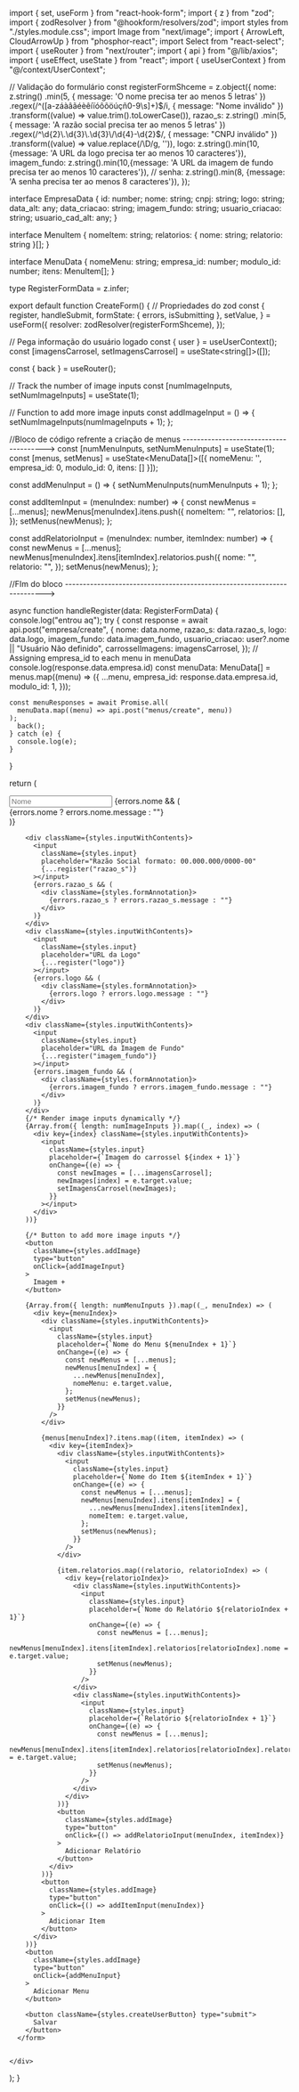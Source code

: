 import { set, useForm } from "react-hook-form";
import { z } from "zod";
import { zodResolver } from "@hookform/resolvers/zod";
import styles from "./styles.module.css";
import Image from "next/image";
import { ArrowLeft, CloudArrowUp } from "phosphor-react";
import Select from "react-select";
import { useRouter } from "next/router";
import { api } from "@/lib/axios";
import { useEffect, useState } from "react";
import { useUserContext } from "@/context/UserContext";

// Validação do formulário
const registerFormShceme = z.object({
nome: z.string()
.min(5, { message: 'O nome precisa ter ao menos 5 letras' })
.regex(/^([a-záàâãéèêíïóôõöúçñ0-9\s]+)$/i, { message: "Nome inválido" })
    .transform((value) => value.trim().toLowerCase()),
  razao_s: z.string()
    .min(5, { message: 'A razão social precisa ter ao menos 5 letras' })
    .regex(/^\d{2}\.\d{3}\.\d{3}\/\d{4}-\d{2}$/, { message: "CNPJ inválido" })
.transform((value) => value.replace(/\D/g, '')),
logo: z.string().min(10,{message: 'A URL da logo precisa ter ao menos 10 caracteres'}),
imagem_fundo: z.string().min(10,{message: 'A URL da imagem de fundo precisa ter ao menos 10 caracteres'}),
// senha: z.string().min(8, {message: 'A senha precisa ter ao menos 8 caracteres'}),
});

interface EmpresaData {
id: number;
nome: string;
cnpj: string;
logo: string;
data_alt: any;
data_criacao: string;
imagem_fundo: string;
usuario_criacao: string;
usuario_cad_alt: any;
}

interface MenuItem {
nomeItem: string;
relatorios: { nome: string; relatorio: string }[];
}

interface MenuData {
nomeMenu: string;
empresa_id: number;
modulo_id: number;
itens: MenuItem[];
}

type RegisterFormData = z.infer<typeof registerFormShceme>;

export default function CreateForm() {
// Propriedades do zod
const {
register,
handleSubmit,
formState: { errors, isSubmitting },
setValue,
} = useForm<RegisterFormData>({
resolver: zodResolver(registerFormShceme),
});

// Pega informação do usuário logado
const { user } = useUserContext();
const [imagensCarrosel, setImagensCarrosel] = useState<string[]>([]);

const { back } = useRouter();

// Track the number of image inputs
const [numImageInputs, setNumImageInputs] = useState(1);

// Function to add more image inputs
const addImageInput = () => {
setNumImageInputs(numImageInputs + 1);
};

//Bloco de código refrente a criação de menus --------------------------------------->
const [numMenuInputs, setNumMenuInputs] = useState(1);
const [menus, setMenus] = useState<MenuData[]>([{ nomeMenu: '', empresa_id: 0, modulo_id: 0, itens: [] }]);

const addMenuInput = () => {
setNumMenuInputs(numMenuInputs + 1);
};

const addItemInput = (menuIndex: number) => {
const newMenus = [...menus];
newMenus[menuIndex].itens.push({
nomeItem: "",
relatorios: [],
});
setMenus(newMenus);
};

const addRelatorioInput = (menuIndex: number, itemIndex: number) => {
const newMenus = [...menus];
newMenus[menuIndex].itens[itemIndex].relatorios.push({
nome: "",
relatorio: "",
});
setMenus(newMenus);
};

//FIm do bloco ------------------------------------------------------------------------>

async function handleRegister(data: RegisterFormData) {
console.log("entrou aq");
try {
const response = await api.post("empresa/create", {
nome: data.nome,
razao_s: data.razao_s,
logo: data.logo,
imagem_fundo: data.imagem_fundo,
usuario_criacao: user?.nome || "Usuário Não definido",
carrosselImagens: imagensCarrosel,
});
// Assigning empresa_id to each menu in menuData
console.log(response.data.empresa.id)
const menuData: MenuData[] = menus.map((menu) => ({
...menu,
empresa_id: response.data.empresa.id,
modulo_id: 1,
}));

    const menuResponses = await Promise.all(
      menuData.map((menu) => api.post("menus/create", menu))
    );
      back();
    } catch (e) {
      console.log(e);
    }

}

return (
<div className={styles.formContainer}>
<form className={styles.form} onSubmit={handleSubmit(handleRegister)}>
<div className={styles.inputWithContents}>
<input
className={styles.input}
placeholder="Nome"
{...register("nome")} ></input>
{errors.nome && (
<div className={styles.formAnnotation}>
{errors.nome ? errors.nome.message : ""}
</div>
)}
</div>

        <div className={styles.inputWithContents}>
          <input
            className={styles.input}
            placeholder="Razão Social formato: 00.000.000/0000-00"
            {...register("razao_s")}
          ></input>
          {errors.razao_s && (
            <div className={styles.formAnnotation}>
              {errors.razao_s ? errors.razao_s.message : ""}
            </div>
          )}
        </div>
        <div className={styles.inputWithContents}>
          <input
            className={styles.input}
            placeholder="URL da Logo"
            {...register("logo")}
          ></input>
          {errors.logo && (
            <div className={styles.formAnnotation}>
              {errors.logo ? errors.logo.message : ""}
            </div>
          )}
        </div>
        <div className={styles.inputWithContents}>
          <input
            className={styles.input}
            placeholder="URL da Imagem de Fundo"
            {...register("imagem_fundo")}
          ></input>
          {errors.imagem_fundo && (
            <div className={styles.formAnnotation}>
              {errors.imagem_fundo ? errors.imagem_fundo.message : ""}
            </div>
          )}
        </div>
        {/* Render image inputs dynamically */}
        {Array.from({ length: numImageInputs }).map((_, index) => (
          <div key={index} className={styles.inputWithContents}>
            <input
              className={styles.input}
              placeholder={`Imagem do carrossel ${index + 1}`}
              onChange={(e) => {
                const newImages = [...imagensCarrosel];
                newImages[index] = e.target.value;
                setImagensCarrosel(newImages);
              }}
            ></input>
          </div>
        ))}

        {/* Button to add more image inputs */}
        <button
          className={styles.addImage}
          type="button"
          onClick={addImageInput}
        >
          Imagem +
        </button>

        {Array.from({ length: numMenuInputs }).map((_, menuIndex) => (
          <div key={menuIndex}>
            <div className={styles.inputWithContents}>
              <input
                className={styles.input}
                placeholder={`Nome do Menu ${menuIndex + 1}`}
                onChange={(e) => {
                  const newMenus = [...menus];
                  newMenus[menuIndex] = {
                    ...newMenus[menuIndex],
                    nomeMenu: e.target.value,
                  };
                  setMenus(newMenus);
                }}
              />
            </div>

            {menus[menuIndex]?.itens.map((item, itemIndex) => (
              <div key={itemIndex}>
                <div className={styles.inputWithContents}>
                  <input
                    className={styles.input}
                    placeholder={`Nome do Item ${itemIndex + 1}`}
                    onChange={(e) => {
                      const newMenus = [...menus];
                      newMenus[menuIndex].itens[itemIndex] = {
                        ...newMenus[menuIndex].itens[itemIndex],
                        nomeItem: e.target.value,
                      };
                      setMenus(newMenus);
                    }}
                  />
                </div>

                {item.relatorios.map((relatorio, relatorioIndex) => (
                  <div key={relatorioIndex}>
                    <div className={styles.inputWithContents}>
                      <input
                        className={styles.input}
                        placeholder={`Nome do Relatório ${relatorioIndex + 1}`}
                        onChange={(e) => {
                          const newMenus = [...menus];
                          newMenus[menuIndex].itens[itemIndex].relatorios[relatorioIndex].nome = e.target.value;
                          setMenus(newMenus);
                        }}
                      />
                    </div>
                    <div className={styles.inputWithContents}>
                      <input
                        className={styles.input}
                        placeholder={`Relatório ${relatorioIndex + 1}`}
                        onChange={(e) => {
                          const newMenus = [...menus];
                          newMenus[menuIndex].itens[itemIndex].relatorios[relatorioIndex].relatorio = e.target.value;
                          setMenus(newMenus);
                        }}
                      />
                    </div>
                  </div>
                ))}
                <button
                  className={styles.addImage}
                  type="button"
                  onClick={() => addRelatorioInput(menuIndex, itemIndex)}
                >
                  Adicionar Relatório
                </button>
              </div>
            ))}
            <button
              className={styles.addImage}
              type="button"
              onClick={() => addItemInput(menuIndex)}
            >
              Adicionar Item
            </button>
          </div>
        ))}
        <button
          className={styles.addImage}
          type="button"
          onClick={addMenuInput}
        >
          Adicionar Menu
        </button>

        <button className={styles.createUserButton} type="submit">
          Salvar
        </button>
      </form>


    </div>

);
}
